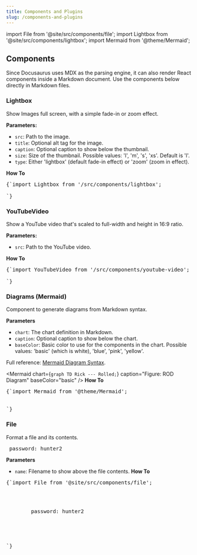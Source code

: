 ```yaml
---
title: Components and Plugins
slug: /components-and-plugins
---
```


import File from '@site/src/components/file';
import Lightbox from '@site/src/components/lightbox';
import Mermaid from '@theme/Mermaid';

<!--- (this section needs to be removed entirely) -->

## Components
Since Docusaurus uses MDX as the parsing engine, it can also render React components inside a Markdown 
document. Use the components below directly in Markdown files.

### Lightbox
Show Images full screen, with a simple fade-in or zoom effect.

**Parameters:**
* `src`: Path to the image.
* `title`: Optional alt tag for the image.
* `caption`: Optional caption to show below the thumbnail.
* `size`: Size of the thumbnail. Possible values: 'l', 'm', 's', 'xs'. Default is 'l'.
* `type`: Either 'lightbox' (default fade-in effect) or 'zoom' (zoom in effect).

<Lightbox src="/img/docs/ROD-homepage.png" title="ROD" caption="Figure: Rick On Demand" size="l" 
  type="zoom" />

**How To**

<pre>{`import Lightbox from '/src/components/lightbox';
<Lightbox src="/img/docs/ROD-homepage.png" title="ROD" caption="Figure: Rick On Demand" size="l" 
  type="zoom" />
`}</pre>

### YouTubeVideo
Show a YouTube video that's scaled to full-width and height in 16:9 ratio.

**Parameters:**
* `src`: Path to the YouTube video.

<YouTubeVideo src="https://www.youtube.com/embed/dQw4w9WgXcQ" />

**How To**

<pre>{`import YouTubeVideo from '/src/components/youtube-video';
<YouTubeVideo src="https://www.youtube.com/embed/dQw4w9WgXcQ" />
`}</pre>


### Diagrams (Mermaid)
Component to generate diagrams from Markdown syntax.

**Parameters**
* `chart`: The chart definition in Markdown.
* `caption`: Optional caption to show below the chart.
* `baseColor`: Basic color to use for the components in the chart. Possible values: 'basic' (which is white), 
  'blue', 'pink', 'yellow'.

Full reference: [Mermaid Diagram Syntax](https://mermaid-js.github.io/mermaid/#/n00b-syntaxReference).

<Mermaid chart={`
	graph TD
    Rick --- Rolled;
`} caption="Figure: ROD Diagram" baseColor="basic" />
**How To**
<pre>{`import Mermaid from '@theme/Mermaid';

<Mermaid chart={\`
  graph TD
    Tracking --- Taxonomy;
\`} caption="Figure: Diagram" baseColor="basic" />
`}</pre>
### File
Format a file and its contents.
<File name="~/.dbt/profiles.yml">
    <pre>
        password: hunter2
    </pre>
</File>
**Parameters**
* `name`: Filename to show above the file contents.
**How To**
<pre>{`import File from '@site/src/components/file';

<File name="~/.dbt/profiles.yml">
    <pre>
        password: hunter2
    </pre>
</File>
`}</pre>